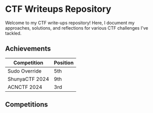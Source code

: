 # CTF Writeups Repository

Welcome to my CTF write-ups repository! Here, I document my approaches, solutions, and reflections for various CTF challenges I've tackled.

## Achievements

| Competition | Position |
|-------------|----------|
| Sudo Override | 5th     |
| ShunyaCTF 2024 | 9th     |
| ACNCTF 2024 | 3rd     |

## Competitions

